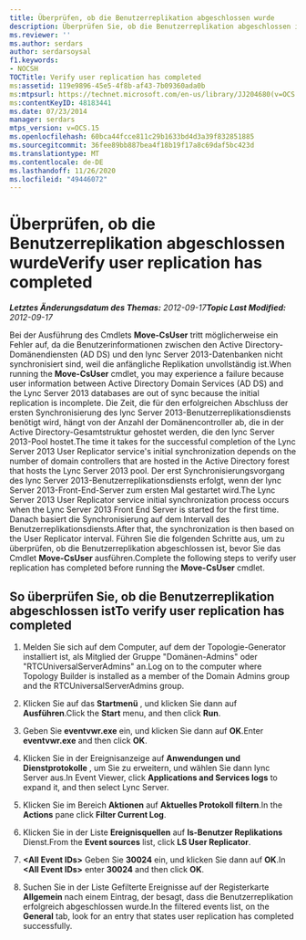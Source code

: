 ```yaml
---
title: Überprüfen, ob die Benutzerreplikation abgeschlossen wurde
description: Überprüfen Sie, ob die Benutzerreplikation abgeschlossen ist.
ms.reviewer: ''
ms.author: serdars
author: serdarsoysal
f1.keywords:
- NOCSH
TOCTitle: Verify user replication has completed
ms:assetid: 119e9896-45e5-4f8b-af43-7b09360ada0b
ms:mtpsurl: https://technet.microsoft.com/en-us/library/JJ204680(v=OCS.15)
ms:contentKeyID: 48183441
ms.date: 07/23/2014
manager: serdars
mtps_version: v=OCS.15
ms.openlocfilehash: 60bca44fcce811c29b1633bd4d3a39f832851885
ms.sourcegitcommit: 36fee89bb887bea4f18b19f17a8c69daf5bc423d
ms.translationtype: MT
ms.contentlocale: de-DE
ms.lasthandoff: 11/26/2020
ms.locfileid: "49446072"
---
```

# <a name="verify-user-replication-has-completed"></a><span data-ttu-id="19117-103">Überprüfen, ob die Benutzerreplikation abgeschlossen wurde</span><span class="sxs-lookup"><span data-stu-id="19117-103">Verify user replication has completed</span></span>

<div data-xmlns="http://www.w3.org/1999/xhtml">

<div class="topic" data-xmlns="http://www.w3.org/1999/xhtml" data-msxsl="urn:schemas-microsoft-com:xslt" data-cs="https://msdn.microsoft.com/">

<div data-asp="https://msdn2.microsoft.com/asp">



</div>

<div id="mainSection">

<div id="mainBody"><span data-ttu-id="19117-104">

<span> </span></span><span class="sxs-lookup"><span data-stu-id="19117-104">

<span> </span></span></span>

<span data-ttu-id="19117-105">_**Letztes Änderungsdatum des Themas:** 2012-09-17_</span><span class="sxs-lookup"><span data-stu-id="19117-105">_**Topic Last Modified:** 2012-09-17_</span></span>

<span data-ttu-id="19117-106">Bei der Ausführung des Cmdlets **Move-CsUser** tritt möglicherweise ein Fehler auf, da die Benutzerinformationen zwischen den Active Directory-Domänendiensten (AD DS) und den lync Server 2013-Datenbanken nicht synchronisiert sind, weil die anfängliche Replikation unvollständig ist.</span><span class="sxs-lookup"><span data-stu-id="19117-106">When running the **Move-CsUser** cmdlet, you may experience a failure because user information between Active Directory Domain Services (AD DS) and the Lync Server 2013 databases are out of sync because the initial replication is incomplete.</span></span> <span data-ttu-id="19117-107">Die Zeit, die für den erfolgreichen Abschluss der ersten Synchronisierung des lync Server 2013-Benutzerreplikationsdiensts benötigt wird, hängt von der Anzahl der Domänencontroller ab, die in der Active Directory-Gesamtstruktur gehostet werden, die den lync Server 2013-Pool hostet.</span><span class="sxs-lookup"><span data-stu-id="19117-107">The time it takes for the successful completion of the Lync Server 2013 User Replicator service's initial synchronization depends on the number of domain controllers that are hosted in the Active Directory forest that hosts the Lync Server 2013 pool.</span></span> <span data-ttu-id="19117-108">Der erst Synchronisierungsvorgang des lync Server 2013-Benutzerreplikationsdiensts erfolgt, wenn der lync Server 2013-Front-End-Server zum ersten Mal gestartet wird.</span><span class="sxs-lookup"><span data-stu-id="19117-108">The Lync Server 2013 User Replicator service initial synchronization process occurs when the Lync Server 2013 Front End Server is started for the first time.</span></span> <span data-ttu-id="19117-109">Danach basiert die Synchronisierung auf dem Intervall des Benutzerreplikationsdiensts.</span><span class="sxs-lookup"><span data-stu-id="19117-109">After that, the synchronization is then based on the User Replicator interval.</span></span> <span data-ttu-id="19117-110">Führen Sie die folgenden Schritte aus, um zu überprüfen, ob die Benutzerreplikation abgeschlossen ist, bevor Sie das Cmdlet **Move-CsUser** ausführen.</span><span class="sxs-lookup"><span data-stu-id="19117-110">Complete the following steps to verify user replication has completed before running the **Move-CsUser** cmdlet.</span></span>

<div>

## <a name="to-verify-user-replication-has-completed"></a><span data-ttu-id="19117-111">So überprüfen Sie, ob die Benutzerreplikation abgeschlossen ist</span><span class="sxs-lookup"><span data-stu-id="19117-111">To verify user replication has completed</span></span>

1.  <span data-ttu-id="19117-112">Melden Sie sich auf dem Computer, auf dem der Topologie-Generator installiert ist, als Mitglied der Gruppe "Domänen-Admins" oder "RTCUniversalServerAdmins" an.</span><span class="sxs-lookup"><span data-stu-id="19117-112">Log on to the computer where Topology Builder is installed as a member of the Domain Admins group and the RTCUniversalServerAdmins group.</span></span>

2.  <span data-ttu-id="19117-113">Klicken Sie auf das **Startmenü** , und klicken Sie dann auf **Ausführen**.</span><span class="sxs-lookup"><span data-stu-id="19117-113">Click the **Start** menu, and then click **Run**.</span></span>

3.  <span data-ttu-id="19117-114">Geben Sie **eventvwr.exe** ein, und klicken Sie dann auf **OK**.</span><span class="sxs-lookup"><span data-stu-id="19117-114">Enter **eventvwr.exe** and then click **OK**.</span></span>

4.  <span data-ttu-id="19117-115">Klicken Sie in der Ereignisanzeige auf **Anwendungen und Dienstprotokolle** , um Sie zu erweitern, und wählen Sie dann lync Server aus.</span><span class="sxs-lookup"><span data-stu-id="19117-115">In Event Viewer, click **Applications and Services logs** to expand it, and then select Lync Server.</span></span>

5.  <span data-ttu-id="19117-116">Klicken Sie im Bereich **Aktionen** auf **Aktuelles Protokoll filtern**.</span><span class="sxs-lookup"><span data-stu-id="19117-116">In the **Actions** pane click **Filter Current Log**.</span></span>

6.  <span data-ttu-id="19117-117">Klicken Sie in der Liste **Ereignisquellen** auf **ls-Benutzer Replikations** Dienst.</span><span class="sxs-lookup"><span data-stu-id="19117-117">From the **Event sources** list, click **LS User Replicator**.</span></span>

7.  <span data-ttu-id="19117-118">**\<All Event IDs\>** Geben Sie **30024** ein, und klicken Sie dann auf **OK**.</span><span class="sxs-lookup"><span data-stu-id="19117-118">In **\<All Event IDs\>** enter **30024** and then click **OK**.</span></span>

8.  <span data-ttu-id="19117-119">Suchen Sie in der Liste Gefilterte Ereignisse auf der Registerkarte **Allgemein** nach einem Eintrag, der besagt, dass die Benutzerreplikation erfolgreich abgeschlossen wurde.</span><span class="sxs-lookup"><span data-stu-id="19117-119">In the filtered events list, on the **General** tab, look for an entry that states user replication has completed successfully.</span></span>

<span data-ttu-id="19117-120"></div>

</div>

<span> </span>

</div>

</div>

</span><span class="sxs-lookup"><span data-stu-id="19117-120"></div>

</div>

<span> </span>

</div>

</div>

</span></span></div>

